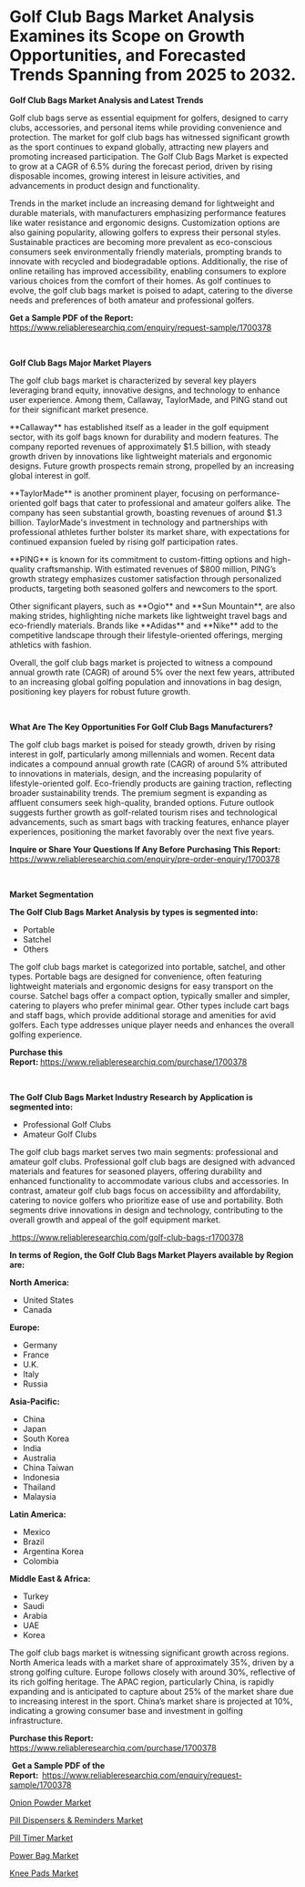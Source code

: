 <p><h1>Golf Club Bags Market Analysis Examines its Scope on Growth Opportunities, and Forecasted Trends Spanning from 2025 to 2032.</h1></p><p><strong>Golf Club Bags Market Analysis and Latest Trends</strong></p>
<p><p>Golf club bags serve as essential equipment for golfers, designed to carry clubs, accessories, and personal items while providing convenience and protection. The market for golf club bags has witnessed significant growth as the sport continues to expand globally, attracting new players and promoting increased participation. The Golf Club Bags Market is expected to grow at a CAGR of 6.5% during the forecast period, driven by rising disposable incomes, growing interest in leisure activities, and advancements in product design and functionality.</p><p>Trends in the market include an increasing demand for lightweight and durable materials, with manufacturers emphasizing performance features like water resistance and ergonomic designs. Customization options are also gaining popularity, allowing golfers to express their personal styles. Sustainable practices are becoming more prevalent as eco-conscious consumers seek environmentally friendly materials, prompting brands to innovate with recycled and biodegradable options. Additionally, the rise of online retailing has improved accessibility, enabling consumers to explore various choices from the comfort of their homes. As golf continues to evolve, the golf club bags market is poised to adapt, catering to the diverse needs and preferences of both amateur and professional golfers.</p></p>
<p><strong>Get a Sample PDF of the Report:&nbsp;</strong> <a href="https://www.reliableresearchiq.com/enquiry/request-sample/1700378?utm_campaign=1087&utm_medium=2&utm_source=Github&utm_content=ia&utm_term=05042025&utm_id=golf-club-bags">https://www.reliableresearchiq.com/enquiry/request-sample/1700378</a></p>
<p>&nbsp;</p>
<p><strong>Golf Club Bags Major Market Players</strong></p>
<p><p>The golf club bags market is characterized by several key players leveraging brand equity, innovative designs, and technology to enhance user experience. Among them, Callaway, TaylorMade, and PING stand out for their significant market presence.</p><p>**Callaway** has established itself as a leader in the golf equipment sector, with its golf bags known for durability and modern features. The company reported revenues of approximately $1.5 billion, with steady growth driven by innovations like lightweight materials and ergonomic designs. Future growth prospects remain strong, propelled by an increasing global interest in golf.</p><p>**TaylorMade** is another prominent player, focusing on performance-oriented golf bags that cater to professional and amateur golfers alike. The company has seen substantial growth, boasting revenues of around $1.3 billion. TaylorMade's investment in technology and partnerships with professional athletes further bolster its market share, with expectations for continued expansion fueled by rising golf participation rates.</p><p>**PING** is known for its commitment to custom-fitting options and high-quality craftsmanship. With estimated revenues of $800 million, PING’s growth strategy emphasizes customer satisfaction through personalized products, targeting both seasoned golfers and newcomers to the sport.</p><p>Other significant players, such as **Ogio** and **Sun Mountain**, are also making strides, highlighting niche markets like lightweight travel bags and eco-friendly materials. Brands like **Adidas** and **Nike** add to the competitive landscape through their lifestyle-oriented offerings, merging athletics with fashion.</p><p>Overall, the golf club bags market is projected to witness a compound annual growth rate (CAGR) of around 5% over the next few years, attributed to an increasing global golfing population and innovations in bag design, positioning key players for robust future growth.</p></p>
<p>&nbsp;</p>
<p><strong>What Are The Key Opportunities For Golf Club Bags Manufacturers?</strong></p>
<p><p>The golf club bags market is poised for steady growth, driven by rising interest in golf, particularly among millennials and women. Recent data indicates a compound annual growth rate (CAGR) of around 5% attributed to innovations in materials, design, and the increasing popularity of lifestyle-oriented golf. Eco-friendly products are gaining traction, reflecting broader sustainability trends. The premium segment is expanding as affluent consumers seek high-quality, branded options. Future outlook suggests further growth as golf-related tourism rises and technological advancements, such as smart bags with tracking features, enhance player experiences, positioning the market favorably over the next five years.</p></p>
<p><strong>Inquire or Share Your Questions If Any Before Purchasing This Report:</strong> <a href="https://www.reliableresearchiq.com/enquiry/pre-order-enquiry/1700378?utm_campaign=1087&utm_medium=2&utm_source=Github&utm_content=ia&utm_term=05042025&utm_id=golf-club-bags">https://www.reliableresearchiq.com/enquiry/pre-order-enquiry/1700378</a></p>
<p>&nbsp;</p>
<p><strong>Market Segmentation</strong></p>
<p><strong>The Golf Club Bags Market Analysis by types is segmented into:</strong></p>
<p><ul><li>Portable</li><li>Satchel</li><li>Others</li></ul></p>
<p><p>The golf club bags market is categorized into portable, satchel, and other types. Portable bags are designed for convenience, often featuring lightweight materials and ergonomic designs for easy transport on the course. Satchel bags offer a compact option, typically smaller and simpler, catering to players who prefer minimal gear. Other types include cart bags and staff bags, which provide additional storage and amenities for avid golfers. Each type addresses unique player needs and enhances the overall golfing experience.</p></p>
<p><strong>Purchase this Report:&nbsp;</strong><a href="https://www.reliableresearchiq.com/purchase/1700378?utm_campaign=1087&utm_medium=2&utm_source=Github&utm_content=ia&utm_term=05042025&utm_id=golf-club-bags">https://www.reliableresearchiq.com/purchase/1700378</a></p>
<p>&nbsp;</p>
<p><strong>The Golf Club Bags Market Industry Research by Application is segmented into:</strong></p>
<p><ul><li>Professional Golf Clubs</li><li>Amateur Golf Clubs</li></ul></p>
<p><p>The golf club bags market serves two main segments: professional and amateur golf clubs. Professional golf club bags are designed with advanced materials and features for seasoned players, offering durability and enhanced functionality to accommodate various clubs and accessories. In contrast, amateur golf club bags focus on accessibility and affordability, catering to novice golfers who prioritize ease of use and portability. Both segments drive innovations in design and technology, contributing to the overall growth and appeal of the golf equipment market.</p></p>
<p><a href="https://www.reliableresearchiq.com/golf-club-bags-r1700378?utm_campaign=1087&utm_medium=2&utm_source=Github&utm_content=ia&utm_term=05042025&utm_id=golf-club-bags">&nbsp;https://www.reliableresearchiq.com/golf-club-bags-r1700378</a></p>
<p><strong>In terms of Region, the Golf Club Bags Market Players available by Region are:</strong></p>
<p>
    <p> <strong> North America: </strong>
        <ul>
            <li>United States</li>
            <li>Canada</li>
        </ul>
        </p> 
    <p> <strong> Europe: </strong>
        <ul>
            <li>Germany</li>
            <li>France</li>
            <li>U.K.</li>
            <li>Italy</li>
            <li>Russia</li>
        </ul>
        </p> 
    <p> <strong> Asia-Pacific: </strong>
        <ul>
            <li>China</li>
            <li>Japan</li>
            <li>South Korea</li>
            <li>India</li>
            <li>Australia</li>
            <li>China Taiwan</li>
            <li>Indonesia</li>
            <li>Thailand</li>
            <li>Malaysia</li>
        </ul>
        </p> 
    <p> <strong> Latin America: </strong>
        <ul>
            <li>Mexico</li>
            <li>Brazil</li>
            <li>Argentina Korea</li>
            <li>Colombia</li>
        </ul>
        </p> 
    <p> <strong> Middle East & Africa: </strong>
        <ul>
            <li>Turkey</li>
            <li>Saudi</li>
            <li>Arabia</li>
            <li>UAE</li>
            <li>Korea</li>
        </ul>
    </p>
    </p>
<p><p>The golf club bags market is witnessing significant growth across regions. North America leads with a market share of approximately 35%, driven by a strong golfing culture. Europe follows closely with around 30%, reflective of its rich golfing heritage. The APAC region, particularly China, is rapidly expanding and is anticipated to capture about 25% of the market share due to increasing interest in the sport. China’s market share is projected at 10%, indicating a growing consumer base and investment in golfing infrastructure.</p></p>
<p><strong>Purchase this Report: </strong><a href="https://www.reliableresearchiq.com/purchase/1700378?utm_campaign=1087&utm_medium=2&utm_source=Github&utm_content=ia&utm_term=05042025&utm_id=golf-club-bags">https://www.reliableresearchiq.com/purchase/1700378</a></p>
<p>&nbsp;<strong>Get a Sample PDF of the Report:&nbsp;&nbsp;</strong><a href="https://www.reliableresearchiq.com/enquiry/request-sample/1700378?utm_campaign=1087&utm_medium=2&utm_source=Github&utm_content=ia&utm_term=05042025&utm_id=golf-club-bags">https://www.reliableresearchiq.com/enquiry/request-sample/1700378</a></p>
<p><strong></strong></p>
<p><p><a href="https://github.com/kumadenthela/Market-Research-Report-List-1/blob/main/onion-powder-market.md?utm_campaign=1087&utm_medium=2&utm_source=Github&utm_content=ia&utm_term=05042025&utm_id=golf-club-bags">Onion Powder Market</a></p><p><a href="https://github.com/linnuripat/Market-Research-Report-List-1/blob/main/pill-dispensers-reminders-market.md?utm_campaign=1087&utm_medium=2&utm_source=Github&utm_content=ia&utm_term=05042025&utm_id=golf-club-bags">Pill Dispensers & Reminders Market</a></p><p><a href="https://github.com/bibzmuiko/Market-Research-Report-List-1/blob/main/pill-timer-market.md?utm_campaign=1087&utm_medium=2&utm_source=Github&utm_content=ia&utm_term=05042025&utm_id=golf-club-bags">Pill Timer Market</a></p><p><a href="https://github.com/vaeilabin/Market-Research-Report-List-1/blob/main/power-bag-market.md?utm_campaign=1087&utm_medium=2&utm_source=Github&utm_content=ia&utm_term=05042025&utm_id=golf-club-bags">Power Bag Market</a></p><p><a href="https://github.com/ikokwuihepa/Market-Research-Report-List-1/blob/main/knee-pads-market.md?utm_campaign=1087&utm_medium=2&utm_source=Github&utm_content=ia&utm_term=05042025&utm_id=golf-club-bags">Knee Pads Market</a></p></p>